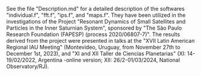 See the file "Description.md" for a detailed description of the softwares "individual.f", "fft.f", "ips.f", and "maps.f". They have been utilized in the investigations of the Project "Resonant Dynamics of Small Satellites and Particles in the Inner Saturnian System", sponsored by "The São Paulo Research Foundation (FAPESP) (process 2020/06807-7)". The results derived from the project were presented in talks at the  "XVII Latin American Regional IAU Meeting" (Montevideo, Uruguay, from November 27th to December 1st, 2023), and "XI and XII Taller de Ciencias Planetarias" (XI: 14-19/02/2022, Argentina -online version; XII: 26/2-01/03/2024, National Observatory/RJ).
